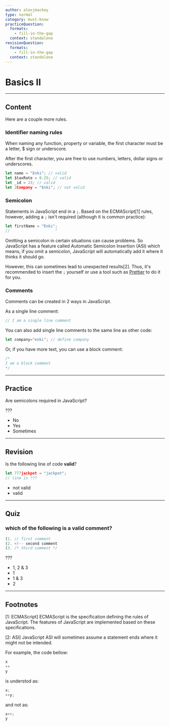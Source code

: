```yaml
---
author: alexjmackey
type: normal
category: must-know
practiceQuestion:
  formats:
    - fill-in-the-gap
  context: standalone
revisionQuestion:
  formats:
    - fill-in-the-gap
  context: standalone
---
```


# Basics II


---

## Content

Here are a couple more rules.

### Identifier naming rules

When naming any function, property or variable, the first character must be a letter, $ sign or underscore.

After the first character, you are free to use numbers, letters, dollar signs or underscores.

```javascript
let name = "Enki"; // valid
let $taxRate = 8.25; // valid
let _id = 23; // valid
let 2Company = "Enki"; // not valid
```

### Semicolon

Statements in JavaScript end in a `;`. Based on the ECMAScript[1] rules, however, adding a `;` isn't required (although it is common practice):

```javascript
let firstName = "Enki";
//                    ^
```

Omitting a semicolon in certain situations can cause problems. So JavaScript has a feature called Automatic Semicolon Insertion (ASI) which means, if you omit a semicolon, JavaScript will automatically add it where it thinks it should go. 

However, this can sometimes lead to unexpected results[2]. Thus, it's recommended to insert the `;` yourself or use a tool such as [Prettier](https://prettier.io) to do it for you.



### Comments

Comments can be created in 2 ways in JavaScript.

As a single line comment:

```js
// I am a single line comment
```

You can also add single line comments to the same line as other code:

```javascript
let company="enki"; // define company
```

Or, if you have more text, you can use a block comment:

```javascript
/*
I am a block comment
*/
```


---

## Practice

Are semicolons required in JavaScript?

???

- No
- Yes
- Sometimes

---

## Revision

Is the following line of code **valid**?

```javascript
let 777jackpot = "jackpot";
// line is ???
```

- not valid
- valid


---

## Quiz

### which of the following is a valid comment?


```javascript
(1. // first comment
(2. <!-- second comment
(3. /* third comment */
```

 ???

- 1, 2 & 3
- 1
- 1 & 3
- 2

---

## Footnotes

[1: ECMAScript]
ECMAScript is the specification defining the rules of JavaScript. The features of JavaScript are implemented based on these specifications. 

[2: ASI]
JavaScript ASI will sometimes assume a statement ends where it might not be intended.

For example, the code bellow:

```js
x 
++ 
y
```

is understod as:

```js
x;
++y;
```

and not as:

```js
x++;
y
```
 
